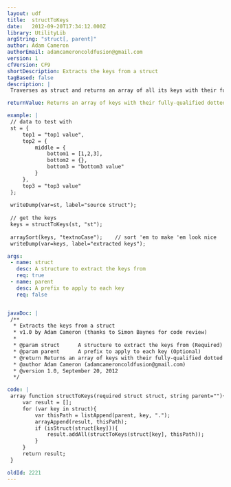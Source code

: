 ```yaml
---
layout: udf
title:  structToKeys
date:   2012-09-20T17:34:12.000Z
library: UtilityLib
argString: "struct[, parent]"
author: Adam Cameron
authorEmail: adamcameroncoldfusion@gmail.com
version: 1
cfVersion: CF9
shortDescription: Extracts the keys from a struct
tagBased: false
description: |
 Traverses as struct and returns an array of all its keys with their full dotted path

returnValue: Returns an array of keys with their fully-qualified dotted paths

example: |
 // data to test with
 st = {
     top1 = "top1 value",
     top2 = {
         middle = {
             bottom1 = [1,2,3],
             bottom2 = {},
             bottom3 = "bottom3 value"
         }
     },
     top3 = "top3 value"
 };
 
 writeDump(var=st, label="source struct");
 
 // get the keys
 keys = structToKeys(st, "st");
 
 arraySort(keys, "textnoCase");    // sort 'em to make 'em look nice
 writeDump(var=keys, label="extracted keys");

args:
 - name: struct
   desc: A structure to extract the keys from
   req: true
 - name: parent
   desc: A prefix to apply to each key
   req: false


javaDoc: |
 /**
  * Extracts the keys from a struct
  * v1.0 by Adam Cameron (thanks to Simon Baynes for code review)
  * 
  * @param struct      A structure to extract the keys from (Required)
  * @param parent      A prefix to apply to each key (Optional)
  * @return Returns an array of keys with their fully-qualified dotted paths 
  * @author Adam Cameron (adamcameroncoldfusion@gmail.com) 
  * @version 1.0, September 20, 2012 
  */

code: |
 array function structToKeys(required struct struct, string parent=""){
     var result = [];
     for (var key in struct){
         var thisPath = listAppend(parent, key, ".");
         arrayAppend(result, thisPath);
         if (isStruct(struct[key])){
             result.addAll(structToKeys(struct[key], thisPath));
         }
     }
     return result;
 }

oldId: 2221
---
```


